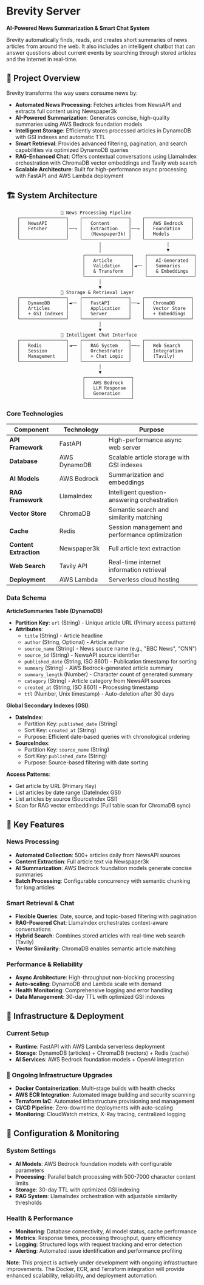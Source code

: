 # Brevity Server

**AI-Powered News Summarization & Smart Chat System**

Brevity automatically finds, reads, and creates short summaries of news articles from around the web. It also includes an intelligent chatbot that can answer questions about current events by searching through stored articles and the internet in real-time.

## 🎯 Project Overview

Brevity transforms the way users consume news by:

- **Automated News Processing**: Fetches articles from NewsAPI and extracts full content using Newspaper3k
- **AI-Powered Summarization**: Generates concise, high-quality summaries using AWS Bedrock foundation models
- **Intelligent Storage**: Efficiently stores processed articles in DynamoDB with GSI indexes and automatic TTL
- **Smart Retrieval**: Provides advanced filtering, pagination, and search capabilities via optimized DynamoDB queries
- **RAG-Enhanced Chat**: Offers contextual conversations using LlamaIndex orchestration with ChromaDB vector embeddings and Tavily web search
- **Scalable Architecture**: Built for high-performance async processing with FastAPI and AWS Lambda deployment

## 🏗️ System Architecture

```
                    📰 News Processing Pipeline
    ┌─────────────────┐    ┌─────────────────┐    ┌─────────────────┐
    │   NewsAPI       │    │   Content       │    │   AWS Bedrock   │
    │   Fetcher       │──→ │   Extraction    │──→ │   Foundation    │
    │                 │    │   (Newspaper3k) │    │   Models        │
    └─────────────────┘    └─────────────────┘    └─────────────────┘
                                  │                        │
                                  │                        ▼
                            ┌─────────────────┐    ┌─────────────────┐
                            │   Article       │    │   AI-Generated  │
                            │   Validation    │◄── │   Summaries     │
                            │   & Transform   │    │   & Embeddings  │
                            └─────────────────┘    └─────────────────┘
                                  │
                                  ▼
                    💾 Storage & Retrieval Layer
    ┌─────────────────┐    ┌─────────────────┐    ┌─────────────────┐
    │   DynamoDB      │◄── │   FastAPI       │──→ │   ChromaDB      │
    │   Articles      │    │   Application   │    │   Vector Store  │
    │   + GSI Indexes │    │   Server        │    │   + Embeddings  │
    └─────────────────┘    └─────────────────┘    └─────────────────┘
                                  │
                                  ▼
                    🤖 Intelligent Chat Interface
    ┌─────────────────┐    ┌─────────────────┐    ┌─────────────────┐
    │   Redis         │◄── │   RAG System    │──→ │   Web Search    │
    │   Session       │    │   Orchestrator  │    │   Integration   │
    │   Management    │    │   + Chat Logic  │    │   (Tavily)      │
    └─────────────────┘    └─────────────────┘    └─────────────────┘
                                  │
                                  ▼
                            ┌─────────────────┐
                            │   AWS Bedrock   │
                            │   LLM Response  │
                            │   Generation    │
                            └─────────────────┘
```

### Core Technologies

| Component              | Technology   | Purpose                                         |
| ---------------------- | ------------ | ----------------------------------------------- |
| **API Framework**      | FastAPI      | High-performance async web server               |
| **Database**           | AWS DynamoDB | Scalable article storage with GSI indexes       |
| **AI Models**          | AWS Bedrock  | Summarization and embeddings                    |
| **RAG Framework**      | LlamaIndex   | Intelligent question-answering orchestration    |
| **Vector Store**       | ChromaDB     | Semantic search and similarity matching         |
| **Cache**              | Redis        | Session management and performance optimization |
| **Content Extraction** | Newspaper3k  | Full article text extraction                    |
| **Web Search**         | Tavily API   | Real-time internet information retrieval        |
| **Deployment**         | AWS Lambda   | Serverless cloud hosting                        |

### Data Schema

**ArticleSummaries Table (DynamoDB)**

- **Partition Key**: `url` (String) - Unique article URL (Primary access pattern)
- **Attributes**:
  - `title` (String) - Article headline
  - `author` (String, Optional) - Article author
  - `source_name` (String) - News source name (e.g., "BBC News", "CNN")
  - `source_id` (String) - NewsAPI source identifier
  - `published_date` (String, ISO 8601) - Publication timestamp for sorting
  - `summary` (String) - AWS Bedrock-generated article summary
  - `summary_length` (Number) - Character count of generated summary
  - `category` (String) - Article category from NewsAPI sources
  - `created_at` (String, ISO 8601) - Processing timestamp
  - `ttl` (Number, Unix timestamp) - Auto-deletion after 30 days

**Global Secondary Indexes (GSI)**:

- **DateIndex**:
  - Partition Key: `published_date` (String)
  - Sort Key: `created_at` (String)
  - Purpose: Efficient date-based queries with chronological ordering
- **SourceIndex**:
  - Partition Key: `source_name` (String)
  - Sort Key: `published_date` (String)
  - Purpose: Source-based filtering with date sorting

**Access Patterns**:

- Get article by URL (Primary Key)
- List articles by date range (DateIndex GSI)
- List articles by source (SourceIndex GSI)
- Scan for RAG vector embeddings (Full table scan for ChromaDB sync)

## 🚀 Key Features

### News Processing

- **Automated Collection**: 500+ articles daily from NewsAPI sources
- **Content Extraction**: Full article text via Newspaper3k
- **AI Summarization**: AWS Bedrock foundation models generate concise summaries
- **Batch Processing**: Configurable concurrency with semantic chunking for long articles

### Smart Retrieval & Chat

- **Flexible Queries**: Date, source, and topic-based filtering with pagination
- **RAG-Powered Chat**: LlamaIndex orchestrates context-aware conversations
- **Hybrid Search**: Combines stored articles with real-time web search (Tavily)
- **Vector Similarity**: ChromaDB enables semantic article matching

### Performance & Reliability

- **Async Architecture**: High-throughput non-blocking processing
- **Auto-scaling**: DynamoDB and Lambda scale with demand
- **Health Monitoring**: Comprehensive logging and error handling
- **Data Management**: 30-day TTL with optimized GSI indexes

## 🚢 Infrastructure & Deployment

### Current Setup

- **Runtime**: FastAPI with AWS Lambda serverless deployment
- **Storage**: DynamoDB (articles) + ChromaDB (vectors) + Redis (cache)
- **AI Services**: AWS Bedrock foundation models + OpenAI integration

### 🚧 Ongoing Infrastructure Upgrades

- **Docker Containerization**: Multi-stage builds with health checks
- **AWS ECR Integration**: Automated image building and security scanning
- **Terraform IaC**: Automated infrastructure provisioning and management
- **CI/CD Pipeline**: Zero-downtime deployments with auto-scaling
- **Monitoring**: CloudWatch metrics, X-Ray tracing, centralized logging

## 📝 Configuration & Monitoring

### System Settings

- **AI Models**: AWS Bedrock foundation models with configurable parameters
- **Processing**: Parallel batch processing with 500-7000 character content limits
- **Storage**: 30-day TTL with optimized GSI indexing
- **RAG System**: LlamaIndex orchestration with adjustable similarity thresholds

### Health & Performance

- **Monitoring**: Database connectivity, AI model status, cache performance
- **Metrics**: Response times, processing throughput, query efficiency
- **Logging**: Structured logs with request tracking and error detection
- **Alerting**: Automated issue identification and performance profiling

**Note**: This project is actively under development with ongoing infrastructure improvements. The Docker, ECR, and Terraform integration will provide enhanced scalability, reliability, and deployment automation.
